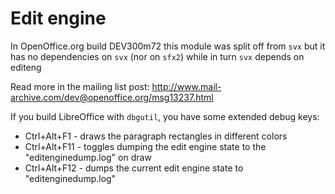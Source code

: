 # Edit engine

In OpenOffice.org build DEV300m72 this module was split off from `svx` but it
has no dependencies on `svx` (nor on `sfx2`) while in turn `svx` depends on editeng

Read more in the mailing list post:
<http://www.mail-archive.com/dev@openoffice.org/msg13237.html>

If you build LibreOffice with `dbgutil`, you have some extended debug keys:

- Ctrl+Alt+F1 - draws the paragraph rectangles in different colors
- Ctrl+Alt+F11 - toggles dumping the edit engine state to the
               "editenginedump.log" on draw
- Ctrl+Alt+F12 - dumps the current edit engine state to "editenginedump.log"
